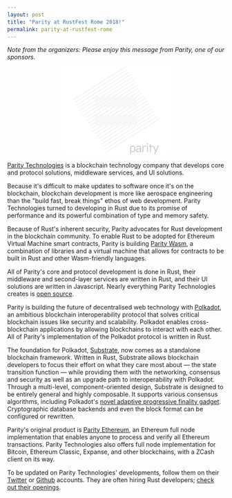 ```yaml
---
layout: post
title: "Parity at RustFest Rome 2018!"
permalink: parity-at-rustfest-rome
---
```


*Note from the organizers: Please enjoy this message from Parity, one of our sponsors.*

<center style="margin: auto; width: 50%; display: block;">
  <img alt="Parity Logo" src="/assets/posts/snips/parity.png" />
</center>

<a href="https://www.parity.io" target="_blank">Parity Technologies</a> is a blockchain technology company that develops core and protocol solutions, middleware services, and UI solutions.

Because it's difficult to make updates to software once it's on the blockchain, blockchain development is more like aerospace engineering than the "build fast, break things" ethos of web development. Parity Technologies turned to developing in Rust due to its promise of performance and its powerful combination of type and memory safety.

Because of Rust's inherent security, Parity advocates for Rust development in the blockchain community. To enable Rust to be adopted for Ethereum Virtual Machine smart contracts, Parity is building <a href="https://github.com/paritytech/parity-wasm" target="_blank">Parity Wasm</a>, a combination of libraries and a virtual machine that allows for contracts to be built in Rust and other Wasm-friendly languages.

All of Parity's core and protocol development is done in Rust, their middleware and second-layer services are written in Rust, and their UI solutions are written in Javascript. Nearly everything Parity Technologies creates is <a href="https://github.com/paritytech" target="_blank">open source</a>.

Parity is building the future of decentralised web technology with <a href="https://polkadot.network" target="_blank">Polkadot</a>, an ambitious blockchain interoperability protocol that solves critical blockchain issues like security and scalability. Polkadot enables cross-blockchain applications by allowing blockchains to interact with each other. All of Parity's implementation of the Polkadot protocol is written in Rust.

The foundation for Polkadot, <a href="https://www.parity.io/substrate" target="_blank">Substrate</a>, now comes as a standalone blockchain framework. Written in Rust, Substrate allows blockchain developers to focus their effort on what they care most about — the state transition function — while providing them with the networking, consensus and security as well as an upgrade path to interoperability with Polkadot. Through a multi-level, component-oriented design, Substrate is designed to be entirely general and highly composable. It supports various consensus algorithms, including Polkadot's <a href="https://medium.com/polkadot-network/grandpa-block-finality-in-polkadot-an-introduction-part-1-d08a24a021b5" target="_blank">novel adaptive progressive finality gadget</a>. Cryptographic database backends and even the block format can be configured or rewritten.

Parity's original product is <a href="https://www.parity.io/ethereum" target="_blank">Parity Ethereum</a>, an Ethereum full node implementation that enables anyone to process and verify all Ethereum transactions. Parity Technologies also offers full node implementation for Bitcoin, Ethereum Classic, Expanse, and other blockchains, with a ZCash client on its way.

To be updated on Parity Technologies' developments, follow them on their <a href="https://twitter.com/ParityTech" target="_blank">Twitter</a> or <a href="https://github.com/paritytech" target="_blank">Github</a> accounts. They are often hiring Rust developers; <a href="https://parity.io/jobs" target="_blank">check out their openings</a>.
